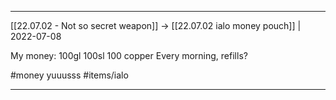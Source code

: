 ***

[[22.07.02 - Not so secret weapon]] -> [[22.07.02 ialo money pouch]] | 2022-07-08

My money:
100gl
100sl
100 copper
Every morning, refills? 

#money yuuusss
#items/ialo

***